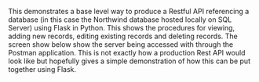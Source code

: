 This demonstrates a base level way to produce a Restful API referencing a database (in this case the Northwind database hosted locally on SQL Server) using Flask in Python.  This shows the procedures for viewing, adding new records, editing existing records and deleting records.  The screen show below show the server being accessed with through the Postman application.  This is not exactly how a production Rest API would look like but hopefully gives a simple demonstration of how this can be put together using Flask. 

